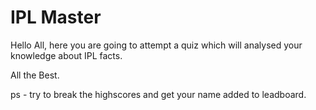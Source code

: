 # IPL Master

Hello All, here you are going to attempt a quiz which will analysed your knowledge about IPL facts.

All the Best.

ps - try to break the highscores and get your name added to leadboard.
